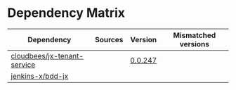 # Dependency Matrix

Dependency | Sources | Version | Mismatched versions
---------- | ------- | ------- | -------------------
[cloudbees/jx-tenant-service](https://github.com/cloudbees/jx-tenant-service) |  | [0.0.247](https://github.com/cloudbees/jx-tenant-service/releases/tag/v0.0.247) | 
[jenkins-x/bdd-jx](https://github.com/jenkins-x/bdd-jx.git) |  | []() | 
